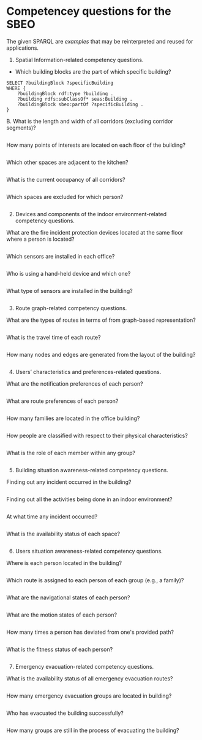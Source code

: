 # Competencey questions for the SBEO

The given SPARQL are _examples_ that may be reinterpreted and reused for applications.

1. Spatial Information-related competency questions.

	
  * Which building blocks are the part of which specific building?   
```
SELECT ?buildingBlock ?specificBuilding
WHERE {
    ?buildingBlock rdf:type ?building .
    ?building rdfs:subClassOf* seas:Building .
    ?buildingBlock sbeo:partOf ?specificBuilding . 
}
```
    
  B. What is the length and width of all corridors (excluding corridor segments)?  
    ```
    ```
    
How many points of interests are located on each floor of the building?   
    ```
    ```
    
Which other spaces are adjacent to the kitchen?   
    ```
    ```
    
What is the current occupancy of all corridors?  
    ```
    ```
    
Which spaces are excluded for which person?   
    ```
    ```
    
	
	
	
	
2. Devices and components of the indoor environment-related competency questions.
	
What are the fire incident protection devices located at the same floor where a person is located?  
    ```
    ```
    
Which sensors are installed in each office?   
    ```
    ```
    
Who is using a hand-held device and which one?  
    ```
    ```
    
What type of sensors are installed in the building?   
    ```
    ```
    
	
	

3. Route graph-related competency questions.

What are the types of routes in terms of from graph-based representation?   
    ```
    ```
    
What is the travel time of each route?   
    ```
    ```
    
How many nodes and edges are generated from the layout of the building?   
    ```
    ```
    
	


4. Users’ characteristics and preferences-related questions.

What are the notification preferences of each person?   
    ```
    ```
    
What are route preferences of each person?   
    ```
    ```
    
How many families are located in the office building?  
    ```
    ```
    
How people are classified with respect to their physical characteristics?   
    ```
    ```
    
What is the role of each member within any group?   
    ```
    ```
    
	



5. Building situation awareness-related competency questions.

Finding out any incident occurred in the building?   
    ```
    ```
    
Finding out all the activities being done in an indoor environment?   
    ```
    ```
    
At what time any incident occurred?   
    ```
    ```
    
What is the availability status of each space?   
    ```
    ```
    


6. Users situation awareness-related competency questions.

Where is each person located in the building?   
    ```
    ```
    
Which route is assigned to each person of each group (e.g., a family)?  
    ```
    ```
    
What are the navigational states of each person?  
    ```
    ```
    
What are the motion states of each person?  
    ```
    ```
    
How many times a person has deviated from one's provided path?   
    ```
    ```
    
What is the fitness status of each person?   
    ```
    ```
    
	



7. Emergency evacuation-related competency questions.

What is the availability status of all emergency evacuation routes?   
    ```
    ```
    
How many emergency evacuation groups are located in building?   
    ```
    ```
    
Who has evacuated the building successfully?   
    ```
    ```
    
How many groups are still in the process of evacuating the building?   
    ```
    ```
    
